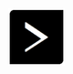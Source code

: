 <p align="center"><a href="https://daspera.space/" target="_blank"><img src="https://raw.githubusercontent.com/DasperaSpace/.github/main/profile/logo.png" width="20%"></a></p>
